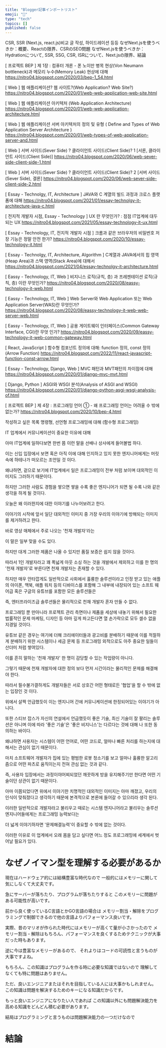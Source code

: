 ```yaml
---
title: "Blogger記事インポートリスト"
emoji: "🐡"
type: "tech"
topics: []
published: false
---
```


CSR, SSR (Next.js, react.js)비교 글 작성, 하이드레이션 등등
なぜNext.jsを使うべきか：概要、Reactの限界、CSRのSEO問題
なぜNext.jsを使うべきか： Hydrationについて, SSR, SSG, CSR, ISRについて、Next.jsの限界、結論

[ 프로젝트 BEP ] 제 1장 : 컴퓨터 개론 - 폰 노이만 병목 현상(Von Neumann bottleneck)과 메모리 누수(Memory Leak) 현상에 대해
https://nitro04.blogspot.com/2020/03/bep-1_54.html

[ Web ] 웹 애플리케이션? 웹 사이트?(Web Application? Web Site?)
https://nitro04.blogspot.com/2020/01/web-web-application-web-site.html

[ Web ] 웹 애플리케이션 아키텍처 (Web Application Architecture)
https://nitro04.blogspot.com/2020/01/web-web-application-architecture.html

[ Web ] 웹 애플리케이션 서버 아키텍처의 정의 및 유형 ( Define and Types of Web Application Server Architecture )
https://nitro04.blogspot.com/2020/01/web-types-of-web-application-server-and.html

[ Web ] 서버 사이드(Sever Side) ? 클라이언트 사이드(Client Side)? 1 [서론, 클라이언트 사이드(Client Side)]
https://nitro04.blogspot.com/2020/06/web-sever-side-client-side-1.html

[ Web ] 서버 사이드(Sever Side) ? 클라이언트 사이드(Client Side)? 2 [서버 사이드(Sever Side), 결론]
https://nitro04.blogspot.com/2020/06/web-sever-side-client-side-2.html

[ Essay - Technolgy, IT, Architecture ] JAVA와 C 계열의 빌드 과정과 크로스 플랫폼에 대해
https://nitro04.blogspot.com/2021/01/essay-technolgy-it-architecture-java-c.html

[ 전지적 개발자 시점, Essay - Technology ] UX 란 무엇인가? : 점점 IT업계에 대두되는 UX
https://nitro04.blogspot.com/2021/05/essay-technology-it-ux.html

[ Essay - Technology, IT, 전지적 개발자 시점 ] 크롬과 같은 브라우저의 비밀번호 저장 기능은 정말 안전 한가?
https://nitro04.blogspot.com/2020/10/essay-technology-it.html


[ Essay - Technolgy, IT, Architecture, Algorithm ] C계열과 JAVA에서의 힙 영역(Heap Area)과 스택 영역(Stack Area)에 대해서
https://nitro04.blogspot.com/2021/04/essay-technolgy-it-architecture.html

[ Eassy - Technology, IT, Web ] 비지니스 로직(규칙, 층) 과 프레젠테이션 로직(규칙, 층) 이란 무엇인가?
https://nitro04.blogspot.com/2020/08/eassy-technology-it-web.html

[ Eassy - Technology, IT, Web ] Web Server와 Web Application 또는 Web Application Server(WAS)란 무엇인가?
https://nitro04.blogspot.com/2020/08/eassy-technology-it-web-web-server-web.html

[ Eassy - Technology, IT, Web ] 공용 게이트웨이 인터페이스(Common Gateway Interface, CGI)란 무엇 인가?
https://nitro04.blogspot.com/2020/09/eassy-technology-it-web-common-gateway.html


[ React, JavaScript ] 함수형 컴포넌트 정의에 대해: function 정의, const 정의(Arrow Function)
https://nitro04.blogspot.com/2022/11/react-javascript-function-const-arrow.html

[ Essay - Technology, Django, Web ] MVC 패턴과 MVT패턴의 차이점에 대해
https://nitro04.blogspot.com/2020/01/django-mvc-mvt.html

[ Django, Python ] ASGI와 WSGI 분석(Analysis of ASGI and WSGI)
https://nitro04.blogspot.com/2020/01/django-python-asgi-wsgi-analysis-of.html

[ 프로젝트 BEP ] 제 4장 : 프로그래밍 언어 ① - 왜 프로그래밍 언어는 어려울 수 밖에 없는가?
https://nitro04.blogspot.com/2020/10/bep-4.html

작성하고 싶은 목록
명령형, 선언형 프로그래밍에 대해 (함수형 프로그래밍)

IT 업계에서 커뮤니케이션이 중요한 이유에 대해 

아마 IT업계에 일하다보면 한번 쯤 이런 말을 선배나 상사에게 들어볼법 하다.

이는 신입 입장에서 보면 혹은 아직 이에 대해 인지하고 있지 못한 엔지니어에게는
머릿속에 하테나가 떠오르는 조언일 것 이다.

왜냐하면, 겉으로 보기에 IT업계에서 일은 프로그래밍이 전부 처럼 보이며
대외적인 이미지도 그러하기 때문이다.

하지만 그러한 사람도 경험을 쌓으면 쌓을 수록
좋은 엔지니어가 되면 될 수록 나와 같은 생각을 하게 될 것이다.

오늘은 왜 이러한지에 대한 이야기를 나누어보려고 한다.

이야기의 시작에 앞서 일단 대외적인 이미지 중 
가장 우리의 이야기에 방해되는 이미지를 제거하려고 한다.

바로 영상 매체에서 주로 나오는 '천재 개발자'라는 

이 말은 일부 맞을 수도 있다.

하지만 대게 그러한 제품은 나올 수 있지만 품질 보증은 쉽지 않을 것이다.

따라서 1인 개발자라고 
꽤 폭넓게 아웃 소싱 하는 것을 개발에서 제외하고 
이를 한 명의 '천재 개발자'로 부른다면 
천재 개발자는 존재할 수 있다.

하지만 매우 안타깝게도 
일반적으로 사회에서 훌륭한 솔루션이라고 인정 받고 있는
애플의 아이폰, 맥북, 애플 워치 등의 디바이스를 포함해
그 내부에 내장되어 있는 소프트 웨어급 
혹은 구글의 유튜브를 포함한 모든 솔루션들은

즉, 엔터프라이즈급 솔루션들은
물리적으로 천재 개발자 혼자 만들 수 없다.

프로그래밍 뿐 만아니라 프로젝트 관리 측면이나
제품을 세상에 내놓기 위해서 필요한 법률적인 문제
마케팅, 디자인 등 아마 깊게 파고든다면 열 손가락으로 모두 셀수 없을 지경일 것이다.

유튜브 같은 경우는 여기에 더해 
크리에이터들과 광고비를 분배하기 때문에
이를 적절하게 분배하기 위한 시스템이나 세금 문제 등 
프로그래밍 외적으로도 아주 중요한 일들이 산더미 처럼 쌓여있다.

이를 흔히 말하는 '천재 개발자' 한 명이 감당할 수 있는 작업량이 아니다.

그렇기 때문에 천재 개발자에 대한 정의 보다 
먼저 시간이라는 물리적인 문제를 해결해야 한다.

따라서 필수불가결하게도 개발자들은 서로 상호간 
어떤 형태로든 '협업'을 할 수 밖에 없는 입장인 것 이다.

위에서 살짝 언급했듯이 
이는 엔지니어 간에 커뮤니케이션에 한정되어있는 이야기가 아니다.

또한 스티브 잡스가 자신의 연설에서 언급했듯이
좋은 기술, 최신 기술이 잘 팔리는 솔루션은 아니며 
이에 따라 '좋은 기술'은 '좋은 비지니스'는 다르다는 것에 대해
나 또한 동의하는 바이다.

왜냐하면 사용자는 시스템이 어떤 언어로, 어떤 코드로, 
얼마나 빠른 처리를 하는지에 대해서는 관심이 없기 때문이다.

마치 소프트웨어 개발자가 집에 있는 
평범한 로봇 청소기를 보고 
얼마나 훌륭한 알고리즘으로 어떤 파츠로 움직이는지 전혀 관심 없는 것과 같다.

즉, 사용자 입장에서는 과정이야어찌되었던 
깨끗하게 방을 유지해주기만 한다면 어떤 기술이던 상관이 없기 때문이다.

아마 이쯤되었다면 위에서 이야기한 치명적인 대외적인 이미지는
아마 깨졌고, 우리의 인식이 맞춰졌다고 생각하기 때문에 
본격적으로 본론에 들어갈 수 있으리라 생각 된다.

이러한 일반적으로 개발자라고 불리우고 때로는 시스템 엔지니어라고 불리우는 
솔루션 엔지니어들에게는 프로그래밍 능력보다는 

더 넓게 이야기하자면 '문제해결능력'이 중요할 수 밖에 없는 것이다.

이러한 이유로 이 업계에서 오래 몸을 담고 싶다면
어느 정도 프로그래밍에 세계에서 벗어날 필요가 있다.


# なぜノイマン型を理解する必要があるか

現在はハードウェア的には結構豊富な時代なので
一般的にはメモリーに関して気にしなくて大丈夫です。

急にサーバーが落ちたり、プログラムが落ちたりすると
このメモリーに問題がある可能性が高いです。

前から良く使っているC言語とかGO言語の場合は
メモリー割当・解除をプログラミングで制御できるので他の言語よりパフォーマンス良いです。

実際、昔のマリオが作られた時代にはメモリーが高くて量が小さかったので
メモリー割当・解除はもちろん、パフォーマンスを良くするためテクニックが大事だった時もあります。

逆に今は豊富なメモリーがあるので、
それよりはコードの可読性と言うものが大事ですよね。

もちろん、この知識はプログラムを作る時に必要な知識ではないので
理解してなくても特に問題はありません。

ただ、良いエンジニアまたはそれを目指している人には大事かもしれません。
この知識は問題を解決するためのキーになる知識だからです。

もっと良いエンジニアになりたい人であれば
この知識以外にも問題解決能力を高める知識をどんどん積む必要があります。

結局はプログラミングと言うものは問題解決能力の一つだけなので

# 結論